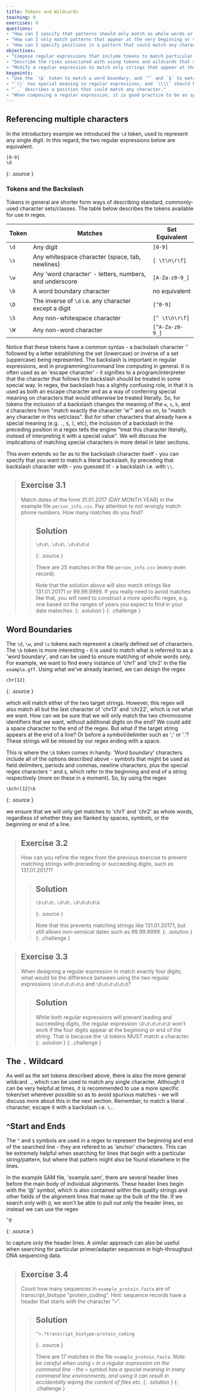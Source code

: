 ```yaml
---
title: Tokens and Wildcards
teaching: 0
exercises: 0
questions:
- "How can I specify that patterns should only match as whole words or whole lines?"
- "How can I only match patterns that appear at the very beginning or very end of a line?"
- "How can I specify positions in a pattern that could match any character?"
objectives:
- "Compose regular expressions that include tokens to match particular classes of character."
- "Describe the risks associated with using tokens and wildcards that match many characters."
- "Modify a regular expression to match only strings that appear at the start or end of a line or word."
keypoints:
- "Use the `\b` token to match a word boundary, and `^` and `$` to match the beginning and end of a line respectively."
- "`\\` has special meaning in regular expressions, and `\\\\` should be used to specify a literal backslash in a pattern."
- "`.` describes a position that could match any character."
- "When composing a regular expression, it is good practice to be as specific as possible about what you want to match."
---
```


## Referencing multiple characters
In the introductory example we introduced the `\d` token, used to represent any single digit. In this regard, the two regular expressions below are equivalent.

~~~
[0-9]
\d
~~~
{: .source }

### Tokens and the Backslash

Tokens in general are shorter form ways of describing standard, commonly-used character sets/classes. The table below describes the tokens available for use in regex.

Token | Matches                                                 | Set Equivalent |
------|---------------------------------------------------------|----------------|
`\d`  | Any digit                                               | `[0-9]`        |
`\s`  | Any whitespace character (space, tab, newlines)         | `[ \t\n\r\f]`  |
`\w`  | Any 'word character' - letters, numbers, and underscore | `[A-Za-z0-9_]` |
`\b`  | A word boundary character                               | no equivalent  |
`\D`  | The inverse of `\d` i.e. any character except a digit   | `[^0-9]`       |
`\S`  | Any non-whitespace character                            | `[^ \t\n\r\f]` |
`\W`  | Any non-word character                                  | `[^A-Za-z0-9_]`|

Notice that these tokens have a common syntax - a backslash character '\' followed by a letter establishing the set (lowercase) or inverse of a set (uppercase) being represented. The backslash is important in regular expressions, and in programming/command line computing in general. It is often used as an 'escape character' - it signifies to a program/interpreter that the character that follows the backslash should be treated in some special way. In regex, the backslash has a slightly confusing role, in that it is used as both an escape character and as a way of conferring special meaning on characters that would otherwise be treated literally. So, for tokens the inclusion of a backslash changes the meaning of the `w`, `s`, `b`, and `d` characters from "match exactly the character 'w'" and so on, to "match any character in this set/class". But for other characters that already have a special meaning (e.g. `.`, `$`, `[`, etc), the inclusion of a backslash in the preceding position in a regex tells the engine "treat this character literally, instead of interpreting it with a special value". We will discuss the implications of matching special characters in more detail in later sections.

This even extends so far as to the backslash character itself - you can specify that you want to match a literal backslash, by preceding that backslash character with - you guessed it! - a backslash i.e. with `\\`.

> ## Exercise 3.1
> Match dates of the form 31.01.2017 (DAY.MONTH.YEAR) in the example file `person_info.csv`. Pay attention to not wrongly match phone numbers. How many matches do you find?
>
> > ## Solution
> >
> > ~~~
> > \d\d\.\d\d\.\d\d\d\d
> > ~~~
> > {: .source }
> >
> > There are 25 matches in the file `person_info.csv` (every even record).
> >
> > Note that the solution above will also match strings like 131.01.20171 or 99.99.9999.
> > If you really need to avoid matches like that,
> > you will need to construct a more specific regex,
> > e.g. one based on the ranges of years you expect to find in your date mateches.
> {: .solution }
{: .challenge }

## Word Boundaries

The `\d`, `\w`, and `\s` tokens each represent a clearly defined set of characters. The `\b` token is more interesting - it is used to match what is referred to as a 'word boundary', and can be used to ensure matching of whole words only. For example, we want to find every instance of 'chr1' and 'chr2' in the file `example.gff`. Using what we've already learned, we can design the regex

~~~
chr[12]
~~~
{: .source }

which will match either of the two target strings. However, this regex will also match all but the last character of 'chr13' and 'chr22', which is not what we want. How can we be sure that we will only match the two chromosome identifiers that we want, without additional digits on the end? We could add a space character to the end of the regex. But what if the target string appears at the end of a line? Or before a symbol/delimiter such as ';' or '.'? These strings will be missed by our regex ending with a space.

This is where the `\b` token comes in handy. 'Word boundary' characters include all of the options described above - symbols that might be used as field delimiters, periods and commas, newline characters, plus the special regex characters `^` and `$`, which refer to the beginning and end of a string respectively (more on these in a moment). So, by using the regex

~~~
\bchr[12]\b
~~~
{: .source }

we ensure that we will only get matches to 'chr1' and 'chr2' as whole words, regardless of whether they are flanked by spaces, symbols, or the beginning or end of a line.

> ## Exercise 3.2
> How can you refine the regex from the previous exercise to prevent matching strings with preceding or succeeding digits, such as 131.01.20171?
> >
> > ## Solution
> >
> > ~~~
> > \b\d\d\.\d\d\.\d\d\d\d\b
> > ~~~
> > {: .source }
> >
> > Note that this prevents matching strings like 131.01.20171, but still allows non-sensical dates such as 99.99.9999.
> {: .solution }
{: .challenge }

> ## Exercise 3.3
> When designing a regular expression to match exactly four digits, what would be the difference between using the two regular expressions `\b\d\d\d\d\b` and `\D\d\d\d\d\D`?
>
> > ## Solution
> >
> > While both regular expressions will prevent leading and succeeding digits, the regular expression `\D\d\d\d\d\D` won't
> > work if the four digits appear at the beginning or end of the string. That is because the `\D` tokens MUST
> > match a character.
> {: .solution }
{: .challenge }

## The `.` Wildcard

As well as the set tokens described above, there is also the more general wildcard `.`, which can be used to match any single character. Although it can be very helpful at times, it is recommended to use a more specific token/set wherever possible so as to avoid spurious matches - we will discuss more about this in the next section. Remember, to match a literal `.` character, escape it with a backslash i.e. `\.`.

## `^`Start and End`$`
The `^` and `$` symbols are used in a regex to represent the beginning and end of the searched line - they are refered to as 'anchor' characters. This can be extremely helpful when searching for lines that begin with a particular string/pattern, but where that pattern might also be found elsewhere in the lines.

In the example SAM file, 'example.sam', there are several header lines before the main body of individual alignments. These header lines begin with the '@' symbol, which is also contained within the quality strings and other fields of the alignment lines that make up the bulk of the file. If we search only with `@`, we won't be able to pull out only the header lines, so instead we can use the regex

~~~
^@
~~~
{: .source }

to capture only the header lines. A similar approach can also be useful when searching for particular primer/adapter sequences in high-throughput DNA sequencing data.

> ## Exercise 3.4
> Count how many sequences in `example_protein.fasta` are of transcript_biotype "protein_coding". Hint: sequence records have a header that starts with the character "`>`".
>
> > ## Solution
> >
> > ~~~
> > ^>.*transcript_biotype:protein_coding
> > ~~~
> > {: .source }
> >
> > There are 17 matches in the file `example_protein.fasta`. _Note: be careful when using `>` in a regular expression on the command line - the `>` symbol has a special meaning in many command line environments, and using it can result in accidentally wiping the content of files etc._
> {: .solution }
{: .challenge }
